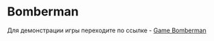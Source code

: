 # Bomberman
Для демонстрации игры переходите по ссылке - <a href="http://d90174ay.beget.tech/bomberman/" target="_blank">Game Bomberman </a>
